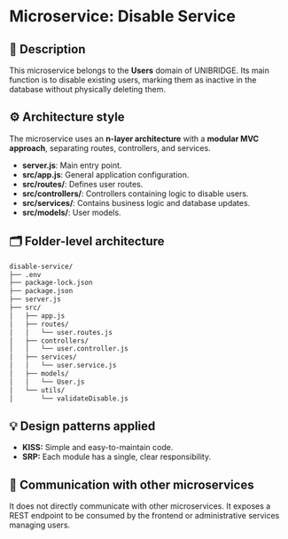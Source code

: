 # Microservice: Disable Service

## 🧩 Description

This microservice belongs to the **Users** domain of UNIBRIDGE. Its main function is to disable existing users, marking them as inactive in the database without physically deleting them.

## ⚙️ Architecture style

The microservice uses an **n-layer architecture** with a **modular MVC approach**, separating routes, controllers, and services.

- **server.js**: Main entry point.
- **src/app.js**: General application configuration.
- **src/routes/**: Defines user routes.
- **src/controllers/**: Controllers containing logic to disable users.
- **src/services/**: Contains business logic and database updates.
- **src/models/**: User models.

## 🗂️ Folder-level architecture

```markdown
disable-service/
├── .env
├── package-lock.json
├── package.json
├── server.js
├── src/
│   ├── app.js
│   ├── routes/
│   │   └── user.routes.js
│   ├── controllers/
│   │   └── user.controller.js
│   ├── services/
│   │   └── user.service.js
│   ├── models/
│   │   └── User.js
│   └── utils/
│       └── validateDisable.js
```

## 💡 Design patterns applied

- **KISS:** Simple and easy-to-maintain code.
- **SRP:** Each module has a single, clear responsibility.

## 🔗 Communication with other microservices

It does not directly communicate with other microservices. It exposes a REST endpoint to be consumed by the frontend or administrative services managing users.
